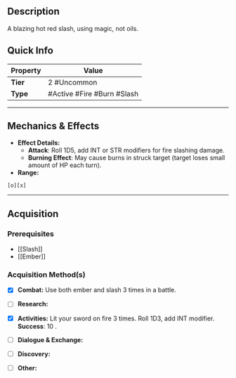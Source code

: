 ## Description
 A blazing hot red slash, using magic, not oils.

## Quick Info
| Property | Value                      |
| -------- | -------------------------- |
| **Tier** | 2 #Uncommon                |
| **Type** | #Active #Fire #Burn #Slash |

---

## Mechanics & Effects
- **Effect Details:**
    - **Attack**: Roll 1D5, add INT or STR modifiers for fire slashing damage.
    - **Burning Effect**: May cause burns in struck target (target loses small amount of HP each turn).
- **Range:**
```
[o][x]
```

---

## Acquisition
### Prerequisites
- [[Slash]]
- [[Ember]]

### Acquisition Method(s)
- [x] **Combat:** Use both ember and slash 3 times in a battle.
- [ ] **Research:** 
- [x] **Activities:** Lit your sword on fire 3 times. Roll 1D3, add INT modifier. **Success**: 10 .
- [ ] **Dialogue & Exchange:** 
- [ ] **Discovery:** 
- [ ] **Other:** 

